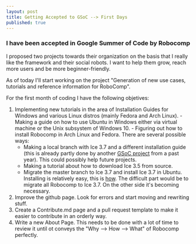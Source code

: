 ```yaml
---
layout: post
title: Getting Accepted to GSoC --> First Days
published: true
---
```


### I have been accepted in Google Summer of Code by Robocomp

  I proposed two projects towards their organization on the basis that I really like the framework and their social robots. I want to help them grow, reach more users and be more beginner-friendly. 
  
  As of today I'll start working on the project "Generation of new use cases, tutorials and reference information for RoboComp".
  
  For the first month of coding I have the following objetives:
  
  1. Implementing new tutorials in the area of Installation Guides for Windows and various Linux distros (mainly Fedora and Arch Linux).
    - Making a guide on how to use Ubuntu in Windows either via virtual machine or the Unix subsystem of Windows 10.
    - Figuring out how to install Robocomp in Arch Linux and Fedora. There are several possible ways:
      - Making a local branch with Ice 3.7 and a different installation guide (this is already partly done by another [GSoC project](https://github.com/lovemehta/RoboComp-JS) from a past year). This could possibly help future projects.
      - Making a tutorial about how to download Ice 3.5 from source.
      - Migrate the master branch to Ice 3.7 and install Ice 3.7 in Ubuntu. Installing is relatively easy, this is [how](https://zeroc.com/downloads/ice). The difficult part would be to migrate all Robocomp to Ice 3.7. On the other side it's becoming necessary.
  2. Improve the github page. Look for errors and start moving and rewriting stuff.
  3. Create a Contribute.md page and a pull request template to make it easier to contribute in an orderly way.
  4. Write a new About Page. This needs to be done with a lot of time to review it until ot conveys the "Why --> How --> What" of Robocomp perfectly.
      

